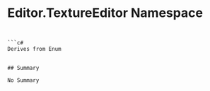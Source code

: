 # Editor.TextureEditor Namespace

## 
```c#

```c#
Derives from Enum
```
```

## Summary

No Summary
